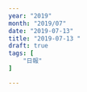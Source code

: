```yaml
---
year: "2019"
month: "2019/07"
date: "2019-07-13"
title: "2019-07-13 "
draft: true
tags: [
    "日報"
]

---
```



